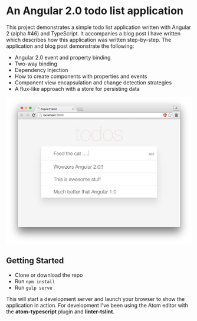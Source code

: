 # An Angular 2.0 todo list application

This project demonstrates a simple todo list application written with Angular 2 (alpha #46) and TypeScript. It accompanies a blog post I have written which describes how this application was written step-by-step. The application and blog post demonstrate the following:

 - Angular 2.0 event and property binding
 - Two-way binding
 - Dependency Injection
 - How to create components with properties and events
 - Component view encapsulation and change detection strategies
 - A flux-like approach with a store for persisting data

 ![image](screenshot.png)

## Getting Started

 - Clone or download the repo
 - Run `npm install`
 - Run `gulp serve`

This will start a development server and launch your browser to show the application in action. For development I've been using the Atom editor with the **atom-typescript** plugin and **linter-tslint**.
